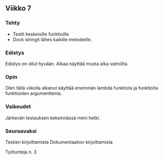 ## Viikko 7

### Tehty
- Testit keskeisille funktioille
- Dock stringit lähes kaikille metodeille.


### Edistys
Edistys on ollut hyvään. Alkaa näyttää musta aika valmiilta.

### Opin
Olen tällä viikolla alkanut käyttää enemmän lambda funktiota ja funktioita funktioiden argumentteina.

### Vaikeudet
Järkevän testauksen keksinnässä meni hetki. 

### Seuraavaksi
Testien kirjoittamista
Dokumentaation kirjoittamista


Työtunteja n. 3
